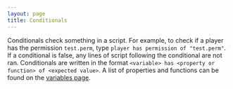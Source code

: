 ```yaml
---
layout: page
title: Conditionals
---
```


Conditionals check something in a script. For example, to check if a player has the permission `test.perm`, type
`player has permission of "test.perm"`. If a conditional is false, any lines of script following the conditional are not ran.
Conditionals are written in the format `<variable> has <property or function> of <expected value>`.
A list of properties and functions can be found on the [variables page](http://flibiostudio.github.io/SimpleScriptDocs/components/variables.html).
